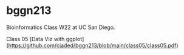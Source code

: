 # bggn213
Bioinformatics Class W22 at UC San Diego.

Class 05 [Data Viz with ggplot] (https://github.com/cjaded/bggn213/blob/main/class05/class05.pdf)
